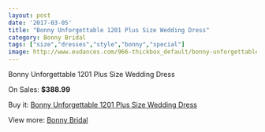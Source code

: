 ```yaml
---
layout: post
date: '2017-03-05'
title: "Bonny Unforgettable 1201 Plus Size Wedding Dress"
category: Bonny Bridal
tags: ["size","dresses","style","bonny","special"]
image: http://www.eudances.com/966-thickbox_default/bonny-unforgettable-1201-plus-size-wedding-dress.jpg
---
```

Bonny Unforgettable 1201 Plus Size Wedding Dress

On Sales: **$388.99**
<a href="https://www.eudances.com/en/bonny-bridal/342-bonny-unforgettable-1201-plus-size-wedding-dress.html"><amp-img layout="responsive" width="600" height="600" src="//www.eudances.com/966-thickbox_default/bonny-unforgettable-1201-plus-size-wedding-dress.jpg" alt="Bonny Unforgettable 1201 Plus Size Wedding Dress 0" /></a>
<a href="https://www.eudances.com/en/bonny-bridal/342-bonny-unforgettable-1201-plus-size-wedding-dress.html"><amp-img layout="responsive" width="600" height="600" src="//www.eudances.com/967-thickbox_default/bonny-unforgettable-1201-plus-size-wedding-dress.jpg" alt="Bonny Unforgettable 1201 Plus Size Wedding Dress 1" /></a>

Buy it: [Bonny Unforgettable 1201 Plus Size Wedding Dress](https://www.eudances.com/en/bonny-bridal/342-bonny-unforgettable-1201-plus-size-wedding-dress.html "Bonny Unforgettable 1201 Plus Size Wedding Dress")

View more: [Bonny Bridal](https://www.eudances.com/en/3-bonny-bridal "Bonny Bridal")